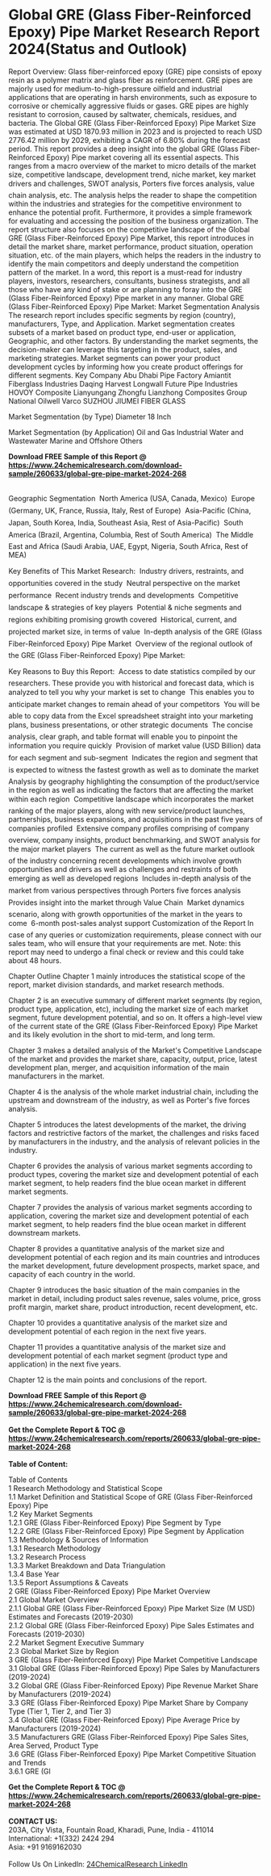 <h1>Global GRE (Glass Fiber-Reinforced Epoxy) Pipe Market Research Report 2024(Status and Outlook)</h1><p>Report Overview:
Glass fiber-reinforced epoxy (GRE) pipe consists of epoxy resin as a polymer matrix and glass fiber as reinforcement. GRE pipes are majorly used for medium-to-high-pressure oilfield and industrial applications that are operating in harsh environments, such as exposure to corrosive or chemically aggressive fluids or gases. GRE pipes are highly resistant to corrosion, caused by saltwater, chemicals, residues, and bacteria.
The Global GRE (Glass Fiber-Reinforced Epoxy) Pipe Market Size was estimated at USD 1870.93  million in 2023 and is projected to reach USD 2776.42  million by 2029, exhibiting a CAGR of 6.80% during the forecast period. 
This report provides a deep insight into the global GRE (Glass Fiber-Reinforced Epoxy) Pipe market covering all its essential aspects. This ranges from a macro overview of the market to micro details of the market size, competitive landscape, development trend, niche market, key market drivers and challenges, SWOT analysis, Porters five forces analysis, value chain analysis, etc. 
The analysis helps the reader to shape the competition within the industries and strategies for the competitive environment to enhance the potential profit. Furthermore, it provides a simple framework for evaluating and accessing the position of the business organization. The report structure also focuses on the competitive landscape of the Global GRE (Glass Fiber-Reinforced Epoxy) Pipe Market, this report introduces in detail the market share, market performance, product situation, operation situation, etc. of the main players, which helps the readers in the industry to identify the main competitors and deeply understand the competition pattern of the market.
In a word, this report is a must-read for industry players, investors, researchers, consultants, business strategists, and all those who have any kind of stake or are planning to foray into the GRE (Glass Fiber-Reinforced Epoxy) Pipe market in any manner.
Global GRE (Glass Fiber-Reinforced Epoxy) Pipe Market: Market Segmentation Analysis
The research report includes specific segments by region (country), manufacturers, Type, and Application. Market segmentation creates subsets of a market based on product type, end-user or application, Geographic, and other factors. By understanding the market segments, the decision-maker can leverage this targeting in the product, sales, and marketing strategies. Market segments can power your product development cycles by informing how you create product offerings for different segments.
Key Company
Abu Dhabi Pipe Factory
Amiantit Fiberglass Industries
Daqing Harvest Longwall
Future Pipe Industries
HOVOY Composite
Lianyungang Zhongfu Lianzhong Composites Group
National Oilwell Varco
SUZHOU JIUMEI FIBER GLASS</p><p>
Market Segmentation (by Type)
Diameter 18 Inch</p><p>
Market Segmentation (by Application)
Oil and Gas
Industrial
Water and Wastewater
Marine and Offshore
Others</p><div><b>Download FREE Sample of this Report @ 
            <a href="https://www.24chemicalresearch.com/download-sample/260633/global-gre-pipe-market-2024-268">
            https://www.24chemicalresearch.com/download-sample/260633/global-gre-pipe-market-2024-268</a></b></div><br><p>
Geographic Segmentation
 North America (USA, Canada, Mexico)
 Europe (Germany, UK, France, Russia, Italy, Rest of Europe)
 Asia-Pacific (China, Japan, South Korea, India, Southeast Asia, Rest of Asia-Pacific)
 South America (Brazil, Argentina, Columbia, Rest of South America)
 The Middle East and Africa (Saudi Arabia, UAE, Egypt, Nigeria, South Africa, Rest of MEA)</p><p>
Key Benefits of This Market Research:
 Industry drivers, restraints, and opportunities covered in the study
 Neutral perspective on the market performance
 Recent industry trends and developments
 Competitive landscape &amp; strategies of key players
 Potential &amp; niche segments and regions exhibiting promising growth covered
 Historical, current, and projected market size, in terms of value
 In-depth analysis of the GRE (Glass Fiber-Reinforced Epoxy) Pipe Market
 Overview of the regional outlook of the GRE (Glass Fiber-Reinforced Epoxy) Pipe Market:</p><p>
Key Reasons to Buy this Report:
 Access to date statistics compiled by our researchers. These provide you with historical and forecast data, which is analyzed to tell you why your market is set to change
 This enables you to anticipate market changes to remain ahead of your competitors
 You will be able to copy data from the Excel spreadsheet straight into your marketing plans, business presentations, or other strategic documents
 The concise analysis, clear graph, and table format will enable you to pinpoint the information you require quickly
 Provision of market value (USD Billion) data for each segment and sub-segment
 Indicates the region and segment that is expected to witness the fastest growth as well as to dominate the market
 Analysis by geography highlighting the consumption of the product/service in the region as well as indicating the factors that are affecting the market within each region
 Competitive landscape which incorporates the market ranking of the major players, along with new service/product launches, partnerships, business expansions, and acquisitions in the past five years of companies profiled
 Extensive company profiles comprising of company overview, company insights, product benchmarking, and SWOT analysis for the major market players
 The current as well as the future market outlook of the industry concerning recent developments which involve growth opportunities and drivers as well as challenges and restraints of both emerging as well as developed regions
 Includes in-depth analysis of the market from various perspectives through Porters five forces analysis
 Provides insight into the market through Value Chain
 Market dynamics scenario, along with growth opportunities of the market in the years to come
 6-month post-sales analyst support
Customization of the Report
In case of any queries or customization requirements, please connect with our sales team, who will ensure that your requirements are met.
Note: this report may need to undergo a final check or review and this could take about 48 hours.</p><p>
Chapter Outline
Chapter 1 mainly introduces the statistical scope of the report, market division standards, and market research methods.</p><p>
Chapter 2 is an executive summary of different market segments (by region, product type, application, etc), including the market size of each market segment, future development potential, and so on. It offers a high-level view of the current state of the GRE (Glass Fiber-Reinforced Epoxy) Pipe Market and its likely evolution in the short to mid-term, and long term.</p><p>
Chapter 3 makes a detailed analysis of the Market's Competitive Landscape of the market and provides the market share, capacity, output, price, latest development plan, merger, and acquisition information of the main manufacturers in the market.</p><p>
Chapter 4 is the analysis of the whole market industrial chain, including the upstream and downstream of the industry, as well as Porter's five forces analysis.</p><p>
Chapter 5 introduces the latest developments of the market, the driving factors and restrictive factors of the market, the challenges and risks faced by manufacturers in the industry, and the analysis of relevant policies in the industry.</p><p>
Chapter 6 provides the analysis of various market segments according to product types, covering the market size and development potential of each market segment, to help readers find the blue ocean market in different market segments.</p><p>
Chapter 7 provides the analysis of various market segments according to application, covering the market size and development potential of each market segment, to help readers find the blue ocean market in different downstream markets.</p><p>
Chapter 8 provides a quantitative analysis of the market size and development potential of each region and its main countries and introduces the market development, future development prospects, market space, and capacity of each country in the world.</p><p>
Chapter 9 introduces the basic situation of the main companies in the market in detail, including product sales revenue, sales volume, price, gross profit margin, market share, product introduction, recent development, etc.</p><p>
Chapter 10 provides a quantitative analysis of the market size and development potential of each region in the next five years.</p><p>
Chapter 11 provides a quantitative analysis of the market size and development potential of each market segment (product type and application) in the next five years.</p><p>
Chapter 12 is the main points and conclusions of the report.</p><p>
	
</p><div><b>Download FREE Sample of this Report @ 
            <a href="https://www.24chemicalresearch.com/download-sample/260633/global-gre-pipe-market-2024-268">
            https://www.24chemicalresearch.com/download-sample/260633/global-gre-pipe-market-2024-268</a></b></div><br><div><b>Get the Complete Report & TOC @ 
            <a href="https://www.24chemicalresearch.com/reports/260633/global-gre-pipe-market-2024-268">
            https://www.24chemicalresearch.com/reports/260633/global-gre-pipe-market-2024-268</a></b></div><br>
            <b>Table of Content:</b><p>Table of Contents<br />
1 Research Methodology and Statistical Scope<br />
1.1 Market Definition and Statistical Scope of GRE (Glass Fiber-Reinforced Epoxy) Pipe<br />
1.2 Key Market Segments<br />
1.2.1 GRE (Glass Fiber-Reinforced Epoxy) Pipe Segment by Type<br />
1.2.2 GRE (Glass Fiber-Reinforced Epoxy) Pipe Segment by Application<br />
1.3 Methodology & Sources of Information<br />
1.3.1 Research Methodology<br />
1.3.2 Research Process<br />
1.3.3 Market Breakdown and Data Triangulation<br />
1.3.4 Base Year<br />
1.3.5 Report Assumptions & Caveats<br />
2 GRE (Glass Fiber-Reinforced Epoxy) Pipe Market Overview<br />
2.1 Global Market Overview<br />
2.1.1 Global GRE (Glass Fiber-Reinforced Epoxy) Pipe Market Size (M USD) Estimates and Forecasts (2019-2030)<br />
2.1.2 Global GRE (Glass Fiber-Reinforced Epoxy) Pipe Sales Estimates and Forecasts (2019-2030)<br />
2.2 Market Segment Executive Summary<br />
2.3 Global Market Size by Region<br />
3 GRE (Glass Fiber-Reinforced Epoxy) Pipe Market Competitive Landscape<br />
3.1 Global GRE (Glass Fiber-Reinforced Epoxy) Pipe Sales by Manufacturers (2019-2024)<br />
3.2 Global GRE (Glass Fiber-Reinforced Epoxy) Pipe Revenue Market Share by Manufacturers (2019-2024)<br />
3.3 GRE (Glass Fiber-Reinforced Epoxy) Pipe Market Share by Company Type (Tier 1, Tier 2, and Tier 3)<br />
3.4 Global GRE (Glass Fiber-Reinforced Epoxy) Pipe Average Price by Manufacturers (2019-2024)<br />
3.5 Manufacturers GRE (Glass Fiber-Reinforced Epoxy) Pipe Sales Sites, Area Served, Product Type<br />
3.6 GRE (Glass Fiber-Reinforced Epoxy) Pipe Market Competitive Situation and Trends<br />
3.6.1 GRE (Gl</p><div><b>Get the Complete Report & TOC @ 
            <a href="https://www.24chemicalresearch.com/reports/260633/global-gre-pipe-market-2024-268">
            https://www.24chemicalresearch.com/reports/260633/global-gre-pipe-market-2024-268</a></b></div><br><b>CONTACT US:</b><br>
            203A, City Vista, Fountain Road, Kharadi, Pune, India - 411014<br>
            International: +1(332) 2424 294<br>
            Asia: +91 9169162030 <br><br>
            Follow Us On LinkedIn: <a href="https://www.linkedin.com/company/24chemicalresearch/">24ChemicalResearch LinkedIn</a>